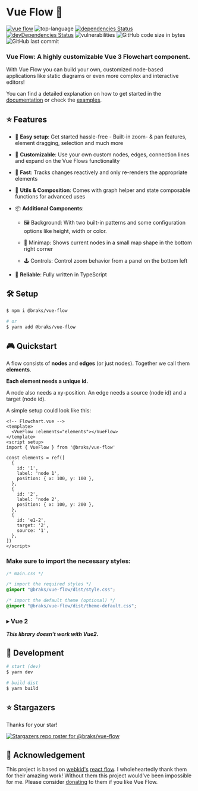 # Vue Flow 🌊

[![vue flow](package/src/assets/vue-flow.gif)](https://vueflow.dev/)
![top-language](https://img.shields.io/github/languages/top/bcakmakoglu/vue-flow)
[![dependencies Status](https://status.david-dm.org/gh/bcakmakoglu/vue-flow.svg)](https://david-dm.org/bcakmakoglu/vue-flow)
[![devDependencies Status](https://status.david-dm.org/gh/bcakmakoglu/vue-flow.svg?type=dev)](https://david-dm.org/bcakmakoglu/vue-flow?type=dev)
![vulnerabilities](https://img.shields.io/snyk/vulnerabilities/github/bcakmakoglu/vue-flow)
![GitHub code size in bytes](https://img.shields.io/github/languages/code-size/bcakmakoglu/vue-flow)
![GitHub last commit](https://img.shields.io/github/last-commit/bcakmakoglu/vue-flow)

### __Vue Flow: A highly customizable Vue 3 Flowchart component.__

With Vue Flow you can build your own, customized node-based applications like static diagrams or even more complex and
interactive editors!

You can find a detailed explanation on how to get started in the [documentation](https://vueflow.dev/docs) or check
the [examples](https://vueflow.dev/examples).

## ⭐️ Features

- 👶 __Easy setup__: Get started hassle-free - Built-in zoom- & pan features, element dragging, selection and much more

- 🎨 __Customizable__: Use your own custom nodes, edges, connection lines and expand on the Vue Flows functionality

- 🚀 __Fast__: Tracks changes reactively and only re-renders the appropriate elements

- 🧲 __Utils & Composition__: Comes with graph helper and state composable functions for advanced uses

- 📦 __Additional Components__:

  - 🖼 Background: With two built-in patterns and some configuration options like height, width or color.

  - 🧭 Minimap: Shows current nodes in a small map shape in the bottom right corner

  - 🕹 Controls: Control zoom behavior from a panel on the bottom left

- 🦾 __Reliable__: Fully written in TypeScript

## 🛠 Setup

```bash
$ npm i @braks/vue-flow

# or
$ yarn add @braks/vue-flow
```

## 🎮 Quickstart

A flow consists of __nodes__ and __edges__ (or just nodes). Together we call them
__elements__.

__Each element needs a unique id.__ 

A node also needs a xy-position.
An edge needs a source (node id) and a target (node id). 

A simple setup could look like this:

```vue
<!-- Flowchart.vue -->
<template>
  <VueFlow :elements="elements"></VueFlow>
</template>
<script setup>
import { VueFlow } from '@braks/vue-flow'

const elements = ref([
  {
    id: '1',
    label: 'node 1',
    position: { x: 100, y: 100 },
  },
  {
    id: '2',
    label: 'node 2',
    position: { x: 100, y: 200 },
  },
  {
    id: 'e1-2',
    target: '2',
    source: '1',
  },
])
</script>
```

### __Make sure to import the necessary styles:__

```css
/* main.css */

/* import the required styles */
@import "@braks/vue-flow/dist/style.css";

/* import the default theme (optional) */
@import "@braks/vue-flow/dist/theme-default.css";
```

### ▸ Vue 2

**_This library doesn't work with Vue2._**

## 🧪 Development

```bash
# start (dev)
$ yarn dev

# build dist
$ yarn build
```

## ⭐ Stargazers

Thanks for your star!

[![Stargazers repo roster for @braks/vue-flow](https://reporoster.com/stars/bcakmakoglu/vue-flow)](https://github.com/bcakmakoglu/vue-flow/stargazers)

## 💝 Acknowledgement

This project is based on [webkid's](https://webkid.io/) [react flow](https://reactflow.dev/). I wholeheartedly thank
them for their amazing work! Without them this project would've been impossible for me.
Please consider [donating](https://github.com/sponsors/wbkd) to them if you like Vue Flow.

